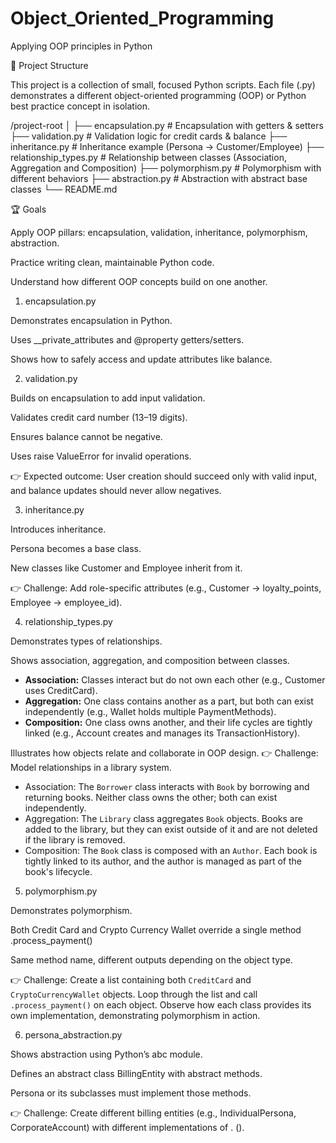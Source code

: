 # Object_Oriented_Programming
Applying OOP principles in Python

📂 Project Structure

This project is a collection of small, focused Python scripts.
Each file (.py) demonstrates a different object-oriented programming (OOP) or Python best practice concept in isolation.

/project-root
│
├── encapsulation.py        # Encapsulation with getters & setters
├── validation.py           # Validation logic for credit cards & balance
├── inheritance.py          # Inheritance example (Persona → Customer/Employee)
├── relationship_types.py   # Relationship between classes (Association, Aggregation and Composition)
├── polymorphism.py         # Polymorphism with different behaviors
├── abstraction.py          # Abstraction with abstract base classes
└── README.md


🏆 Goals

Apply OOP pillars: encapsulation, validation, inheritance, polymorphism, abstraction.

Practice writing clean, maintainable Python code.

Understand how different OOP concepts build on one another.


1. encapsulation.py

Demonstrates encapsulation in Python.

Uses __private_attributes and @property getters/setters.

Shows how to safely access and update attributes like balance.


2. validation.py

Builds on encapsulation to add input validation.

Validates credit card number (13–19 digits).

Ensures balance cannot be negative.

Uses raise ValueError for invalid operations.

👉 Expected outcome: User creation should succeed only with valid input, and balance updates should never allow negatives.


3. inheritance.py

Introduces inheritance.

Persona becomes a base class.

New classes like Customer and Employee inherit from it.

👉 Challenge: Add role-specific attributes (e.g., Customer → loyalty_points, Employee → employee_id).


4. relationship_types.py

Demonstrates types of relationships.

Shows association, aggregation, and composition between classes.

- **Association:** Classes interact but do not own each other (e.g., Customer uses CreditCard).
- **Aggregation:** One class contains another as a part, but both can exist independently (e.g., Wallet holds multiple PaymentMethods).
- **Composition:** One class owns another, and their life cycles are tightly linked (e.g., Account creates and manages its TransactionHistory).

Illustrates how objects relate and collaborate in OOP design.
👉 Challenge: Model relationships in a library system.

- Association: The `Borrower` class interacts with `Book` by borrowing and returning books. Neither class owns the other; both can exist independently.
- Aggregation: The `Library` class aggregates `Book` objects. Books are added to the library, but they can exist outside of it and are not deleted if the library is removed.
- Composition: The `Book` class is composed with an `Author`. Each book is tightly linked to its author, and the author is managed as part of the book's lifecycle.


5. polymorphism.py

Demonstrates polymorphism.

Both Credit Card and Crypto Currency Wallet override a single method .process_payment()

Same method name, different outputs depending on the object type.

👉 Challenge: Create a list containing both `CreditCard` and `CryptoCurrencyWallet` objects. Loop through the list and call `.process_payment()` on each object. Observe how each class provides its own implementation, demonstrating polymorphism in action.


6. persona_abstraction.py

Shows abstraction using Python’s abc module.

Defines an abstract class BillingEntity with abstract methods.

Persona or its subclasses must implement those methods.

👉 Challenge: Create different billing entities (e.g., IndividualPersona, CorporateAccount) with different implementations of . ().